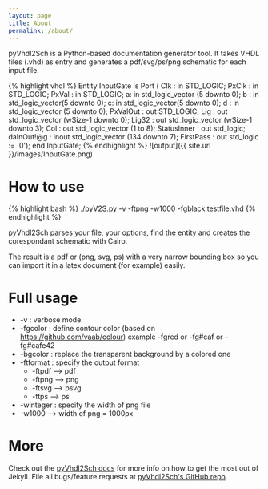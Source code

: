 ```yaml
---
layout: page
title: About
permalink: /about/
---
```


pyVhdl2Sch is a Python-based documentation generator tool. It takes VHDL files (.vhd) as entry and generates a pdf/svg/ps/png schematic for each input file.

{% highlight vhdl %}
Entity InputGate is
  Port ( Clk            : in  STD_LOGIC;
         PxClk          : in  STD_LOGIC;
         PxVal          : in  STD_LOGIC;
         a: in std_logic_vector (5 downto 0);
         b : in std_logic_vector(5 downto 0);
         c: in std_logic_vector(5 downto 0);
         d : in std_logic_vector (5 downto 0);
         PxValOut       : out  STD_LOGIC;
         Lig        : out  std_logic_vector (wSize-1 downto 0);
         Lig32         : out  std_logic_vector (wSize-1 downto 3);
         Col            : out  std_logic_vector (1 to 8);
         StatusInner    : out  std_logic;
         daInOut!@g  : inout   std_logic_vector (134 downto 7);
         FirstPass  : out   std_logic := '0');
end InputGate;
{% endhighlight %}
![output]({{ site.url }}/images/InputGate.png)

How to use
==========

{% highlight bash %}
./pyV2S.py -v -ftpng -w1000 -fgblack testfile.vhd
{% endhighlight %}

pyVhdl2Sch parses your file, your options, find the entity and creates the corespondant schematic with Cairo.

The result is a pdf or (png, svg, ps) with a very narrow bounding box so you can import it in a latex document (for example) easily.

Full usage
==========
  * -v : verbose mode
  * -fgcolor : define contour color (based on https://github.com/vaab/colour)
		example -fgred or -fg#caf or -fg#cafe42
  * -bgcolor : replace the transparent background by a colored one
  * -ftformat : specify the output format
    * -ftpdf --> pdf
    * -ftpng --> png
    * -ftsvg --> psvg
    * -ftps --> ps
  * -winteger : specify the width of png file
  * -w1000 --> width of png = 1000px

More
====

Check out the [pyVhdl2Sch docs][pyVhdl2Sch] for more info on how to get the most out of Jekyll. File all bugs/feature requests at [pyVhdl2Sch's GitHub repo][pyVhdl2Sch-gh].

[pyVhdl2Sch-gh]: https://github.com/LaurentCabaret/pyVhdl2Sch
[pyVhdl2Sch]:    https://github.com/LaurentCabaret/pyVhdl2Sch/blob/master/README.md